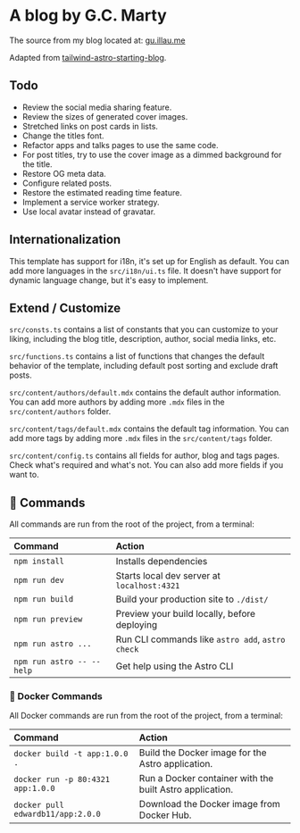 # A blog by G.C. Marty

The source from my blog located at:
[gu.illau.me](https://gu.illau.me)

Adapted from [tailwind-astro-starting-blog](https://github.com/wanoo21/tailwind-astro-starting-blog).

## Todo

- Review the social media sharing feature.
- Review the sizes of generated cover images.
- Stretched links on post cards in lists.
- Change the titles font.
- Refactor apps and talks pages to use the same code.
- For post titles, try to use the cover image as a dimmed background for the title.
- Restore OG meta data.
- Configure related posts.
- Restore the estimated reading time feature.
- Implement a service worker strategy.
- Use local avatar instead of gravatar.

## Internationalization

This template has support for i18n, it's set up for English as default. You can add more languages in the `src/i18n/ui.ts` file. It doesn't have support for dynamic language change, but it's easy to implement.

## Extend / Customize

`src/consts.ts` contains a list of constants that you can customize to your liking, including the blog title, description, author, social media links, etc.

`src/functions.ts` contains a list of functions that changes the default behavior of the template, including default post sorting and exclude draft posts.

`src/content/authors/default.mdx` contains the default author information. You can add more authors by adding more `.mdx` files in the `src/content/authors` folder.

`src/content/tags/default.mdx` contains the default tag information. You can add more tags by adding more `.mdx` files in the `src/content/tags` folder.

`src/content/config.ts` contains all fields for author, blog and tags pages. Check what's required and what's not. You can also add more fields if you want to.

## 🧞 Commands

All commands are run from the root of the project, from a terminal:

| Command                   | Action                                           |
| :------------------------ | :----------------------------------------------- |
| `npm install`             | Installs dependencies                            |
| `npm run dev`             | Starts local dev server at `localhost:4321`      |
| `npm run build`           | Build your production site to `./dist/`          |
| `npm run preview`         | Preview your build locally, before deploying     |
| `npm run astro ...`       | Run CLI commands like `astro add`, `astro check` |
| `npm run astro -- --help` | Get help using the Astro CLI                     |

### 🐳 Docker Commands

All Docker commands are run from the root of the project, from a terminal:

| Command                           | Action                                                   |
| :-------------------------------- | :------------------------------------------------------- |
| `docker build -t app:1.0.0 .`     | Build the Docker image for the Astro application.        |
| `docker run -p 80:4321 app:1.0.0` | Run a Docker container with the built Astro application. |
| `docker pull edwardb11/app:2.0.0` | Download the Docker image from Docker Hub.               |
